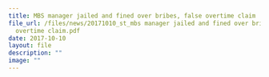 ```yaml
---
title: MBS manager jailed and fined over bribes, false overtime claim
file_url: /files/news/20171010_st_mbs manager jailed and fined over bribes false
  overtime claim.pdf
date: 2017-10-10
layout: file
description: ""
image: ""
---
```

